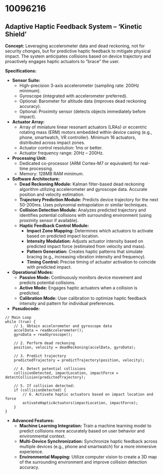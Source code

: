 # 10096216

## Adaptive Haptic Feedback System – ‘Kinetic Shield’

**Concept:** Leveraging accelerometer data and dead reckoning, not for security *changes*, but for predictive haptic feedback to mitigate physical impact. The system anticipates collisions based on device trajectory and proactively engages haptic actuators to “brace” the user.

**Specifications:**

*   **Sensor Suite:**
    *   High-precision 3-axis accelerometer (sampling rate: 200Hz minimum).
    *   Gyroscope (integrated with accelerometer preferred).
    *   Optional: Barometer for altitude data (improves dead reckoning accuracy).
    *   Optional: Proximity sensor (detects objects immediately before impact).
*   **Actuator Array:**
    *   Array of miniature linear resonant actuators (LRAs) or eccentric rotating mass (ERM) motors embedded within device casing (e.g., phone, smartwatch, VR controller). Minimum 16 actuators, distributed across impact zones.
    *   Actuator control resolution: 1ms or better.
    *   Actuator frequency range: 20Hz – 200Hz.
*   **Processing Unit:**
    *   Dedicated co-processor (ARM Cortex-M7 or equivalent) for real-time processing.
    *   Memory: 128MB RAM minimum.
*   **Software Architecture:**
    *   **Dead Reckoning Module:** Kalman filter-based dead reckoning algorithm utilizing accelerometer and gyroscope data. Accurate position and velocity estimation.
    *   **Trajectory Prediction Module:** Predicts device trajectory for the next 50-200ms. Uses polynomial extrapolation or similar techniques.
    *   **Collision Detection Module:** Analyzes predicted trajectory and identifies potential collisions with surrounding environment (using proximity sensor if available).
    *   **Haptic Feedback Control Module:**
        *   **Impact Zone Mapping:** Determines which actuators to activate based on predicted impact location.
        *   **Intensity Modulation:** Adjusts actuator intensity based on predicted impact force (estimated from velocity and mass).
        *   **Pattern Generation:** Creates haptic patterns that simulate bracing (e.g., increasing vibration intensity and frequency).
        *   **Timing Control:** Precise timing of actuator activation to coincide with predicted impact.
*   **Operational Modes:**
    *   **Passive Mode:** Continuously monitors device movement and predicts potential collisions.
    *   **Active Mode:** Engages haptic actuators when a collision is predicted.
    *   **Calibration Mode:** User calibration to optimize haptic feedback intensity and pattern for individual preferences.
*   **Pseudocode:**

```
// Main Loop
while (true) {
    // 1. Obtain accelerometer and gyroscope data
    accelData = readAccelerometer();
    gyroData = readGyroscope();

    // 2. Perform dead reckoning
    position, velocity = deadReckoning(accelData, gyroData);

    // 3. Predict trajectory
    predictedTrajectory = predictTrajectory(position, velocity);

    // 4. Detect potential collisions
    collisionDetected, impactLocation, impactForce = detectCollision(predictedTrajectory);

    // 5. If collision detected:
    if (collisionDetected) {
        // 6. Activate haptic actuators based on impact location and force
        activateHapticActuators(impactLocation, impactForce);
    }
}
```

*   **Advanced Features:**
    *   **Machine Learning Integration:** Train a machine learning model to predict collisions more accurately based on user behavior and environmental context.
    *   **Multi-Device Synchronization:** Synchronize haptic feedback across multiple devices (e.g., phone and smartwatch) for a more immersive experience.
    *   **Environmental Mapping:** Utilize computer vision to create a 3D map of the surrounding environment and improve collision detection accuracy.